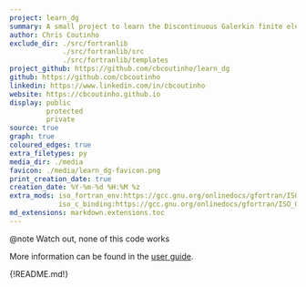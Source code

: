```yaml
---
project: learn_dg
summary: A small project to learn the Discontinuous Galerkin finite element method
author: Chris Coutinho
exclude_dir: ./src/fortranlib
             ./src/fortranlib/src
             ./src/fortranlib/templates
project_github: https://github.com/cbcoutinho/learn_dg
github: https://github.com/cbcoutinho
linkedin: https://www.linkedin.com/in/cbcoutinho
website: https://cbcoutinho.github.io
display: public
         protected
         private
source: true
graph: true
coloured_edges: true
extra_filetypes: py
media_dir: ./media
favicon: ./media/learn_dg-favicon.png
print_creation_date: true
creation_date: %Y-%m-%d %H:%M %z
extra_mods: iso_fortran_env:https://gcc.gnu.org/onlinedocs/gfortran/ISO_005fFORTRAN_005fENV.html
            iso_c_binding:https://gcc.gnu.org/onlinedocs/gfortran/ISO_005fC_005fBINDING.html
md_extensions: markdown.extensions.toc
---
```


@note Watch out, none of this code works

More information can be found in the [user guide](./page/index.html).

{!README.md!}
